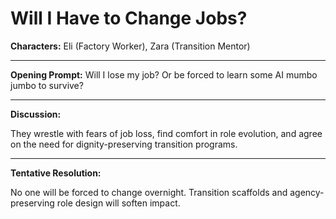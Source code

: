 <!-- status: stub; target: 150+ words -->
<!-- status: stub; target: 150+ words -->
<!-- status: stub; target: 150+ words -->
# Will I Have to Change Jobs?

**Characters:** Eli (Factory Worker), Zara (Transition Mentor)

---

**Opening Prompt:** Will I lose my job? Or be forced to learn some AI mumbo jumbo to survive?

---

**Discussion:**

They wrestle with fears of job loss, find comfort in role evolution, and agree on the need for dignity-preserving transition programs.

---

**Tentative Resolution:**

No one will be forced to change overnight. Transition scaffolds and agency-preserving role design will soften impact.



